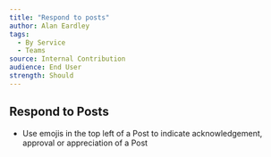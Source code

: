 ```yaml
---
title: "Respond to posts"
author: Alan Eardley
tags: 
  - By Service
  - Teams
source: Internal Contribution
audience: End User
strength: Should
---
```

## Respond to Posts
- Use emojis in the top left of a Post to indicate acknowledgement, approval or appreciation of a Post

